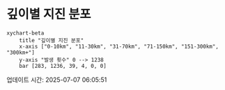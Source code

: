# 깊이별 지진 분포

```mermaid
xychart-beta
    title "깊이별 지진 분포"
    x-axis ["0-10km", "11-30km", "31-70km", "71-150km", "151-300km", "300km+"]
    y-axis "발생 횟수" 0 --> 1238
    bar [283, 1236, 39, 4, 0, 0]
```

업데이트 시간: 2025-07-07 06:05:51
